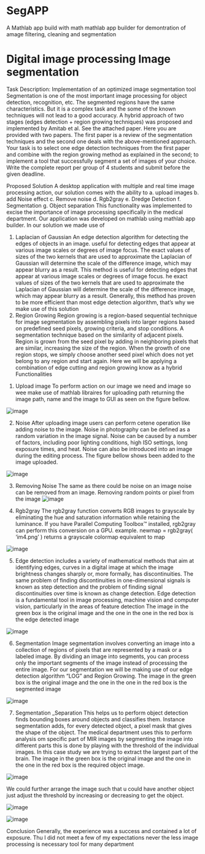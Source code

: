 # SegAPP
A Mathlab app build with math mathlab app builder for demontration of amage filtering, cleaning and segmentation 

# Digital image processing Image segmentation

Task Description:
Implementation of an optimized image segmentation tool
Segmentation is one of the most important image processing for object detection,
recognition, etc. The segmented regions have the same characteristics. But it is a complex task
and the some of the known techniques will not lead to a good accuracy. A hybrid approach of
two stages (edges detection + region growing techniques) was proposed and implemented by
Amitab et al. See the attached paper.
Here you are provided with two papers. The first paper is a review of the segmentation
techniques and the second one deals with the above-mentioned approach.
Your task is to select one edge detection techniques from the first paper and combine with
the region growing method as explained in the second; to implement a tool that successfully
segment a set of images of your choice.
Write the complete report per group of 4 students and submit before the given deadline.

Proposed Solution
A desktop application with multiple and real time image processing action, our solution comes with the ability to
a. upload images
b. add Noise effect
c. Remove noise
d. Rgb2gray
e. Dredge Detection
f. Segmentation
g. Object separation
This functionality was implemented to excise the importance of image processing specifically in the medical department. Our application was developed on mathlab using mathlab app builder.
In our solution we made use of
1. Laplacian of Gaussian
An edge detection algorithm for detecting the edges of objects in an image. useful for detecting edges that appear at various image scales or degrees of image focus. The exact values of sizes of the two kernels that are used to approximate the Laplacian of Gaussian will determine the scale of the difference image, which may appear blurry as a result.
This method is useful for detecting edges that appear at various image scales or degrees of image focus. he exact values of sizes of the two kernels that are used to approximate the Laplacian of Gaussian will determine the scale of the difference image, which may appear blurry as a result. Generally, this method has proven to be more efficient than most edge detection algorithm, that’s why we make use of this solution
2. Region Growing Region growing is a region-based sequential technique for image segmentation by assembling pixels into larger regions based on predefined seed pixels, growing criteria, and stop conditions. A segmentation technique based on the similarity of adjacent pixels.
Region is grown from the seed pixel by adding in neighboring pixels that are similar, increasing the size of the region. When the growth of one region stops, we simply choose another seed pixel which does not yet belong to any region and start again.
Here we will be applying a combination of edge cutting and region growing know as a hybrid
Functionalities

1) Upload image
To perform action on our image we need and image so wee make use of mathlab libraires for uploading path returning the image path, name and the image to GUI as seen on the figure bellow.

![image](https://github.com/AlkaloidWells/SegAPP/assets/55930366/02b89dc1-d063-44c8-a855-7ea6b1236c16)

2) Noise
After uploading image users can perform cetene operation like adding noise to the image.
Noise in photography can be defined as a random variation in the image signal. Noise can be caused by a number of factors, including poor lighting conditions, high ISO settings, long exposure times, and heat. Noise can also be introduced into an image during the editing process.
The figure bellow shows been added to the image uploaded.

![image](https://github.com/AlkaloidWells/SegAPP/assets/55930366/eba814e5-4fc4-462d-9e1c-a7939ed32661)

3) Removing Noise
The same as there could be noise on an image noise can be removed from an image. Removing random points or pixel from the image
![image](https://github.com/AlkaloidWells/SegAPP/assets/55930366/2cd2645e-d981-442a-959a-11a850c8b86c)

4) Rgb2gray
The rgb2gray function converts RGB images to grayscale by eliminating the hue and
saturation information while retaining the luminance. If you have Parallel Computing Toolbox™ installed, rgb2gray can perform this conversion on a GPU. example.
newmap = rgb2gray( ‘im4.png’ ) returns a grayscale colormap equivalent to map

![image](https://github.com/AlkaloidWells/SegAPP/assets/55930366/94225f77-7184-4edd-a07f-ad8601d6798b)

5) Edge detection
includes a variety of mathematical methods that aim at identifying edges, curves in a digital image at which the image brightness changes sharply or, more formally, has discontinuities. The same problem of finding discontinuities in one-dimensional signals is known as step detection and the problem of finding signal discontinuities over time is known as change detection. Edge detection is a fundamental tool in image processing, machine vision and computer vision, particularly in the areas of feature detection
The image in the green box is the original image and the one in the one in the red box is the edge detected image

![image](https://github.com/AlkaloidWells/SegAPP/assets/55930366/e3f09955-3cf6-4568-8d74-7f4b0c9ba6f6)

6) Segmentation Image segmentation involves converting an image into a collection of regions of pixels that are represented by a mask or a labeled image. By dividing an image into segments, you can process only the important segments of the image instead of processing the entire image.
For our segmentation we will be making use of our edge detection algorithm “LOG” and Region Growing.
The image in the green box is the original image and the one in the one in the red box is the segmented image

![image](https://github.com/AlkaloidWells/SegAPP/assets/55930366/7795c79a-fd20-4705-b03f-4fc73ddf8b41)

7) Segmentation _Separation
This helps us to perform object detection finds bounding boxes around objects and classifies them. Instance segmentation adds, for every detected object, a pixel mask that gives the shape of the object.
The medical department uses this to perform analysis om specific part of MIR images by segmenting the image into different parts this is done by playing with the threshold of the individual images. In this case study we are trying to extract the largest part of the brain.
The image in the green box is the original image and the one in the one in the red box is the required object image.

![image](https://github.com/AlkaloidWells/SegAPP/assets/55930366/c1be84b5-9929-4105-aedc-658eb7d06f45)

We could further arrange the image such that u could have another object just adjust the threshold by increasing or decreasing to get the object.

![image](https://github.com/AlkaloidWells/SegAPP/assets/55930366/464a2f1d-299d-4d7c-885a-752a9b763ab6)

![image](https://github.com/AlkaloidWells/SegAPP/assets/55930366/568eb2e4-0aff-4e15-a758-d725f13d3398)

Conclusion
Generally, the experience was a success and contained a lot of exposure. Thu I did not meet a few of my expectations never the less image processing is necessary tool for many department
